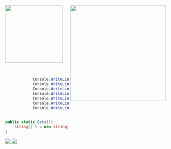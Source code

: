 ## <GSTX>
 <div>
  <a href="https://github.com/Gstxxx">
  <img height="180em" src="https://github-readme-stats.vercel.app/api?username=Gstx-NewWay&show_icons=false&theme=dark&include_all_commits=true&count_private=true"/>
  <img align="right" width="300" src="https://share-cdn.picrew.me/shareImg/org/202109/81574_sYqNJGik.png" />
</div>
<div style="display: inline_block"><br>
  
```C#
  
            Console.WriteLine("███▀▀▀██▄   ███    ███ ███     ███ ███     ███   ███    ███ ███   ██▄");
            Console.WriteLine("███   ███   ███    █▀  ███     ███ ███     ███   ███    ███ ███▄▄▄███");
            Console.WriteLine("███   ███  ▄███▄▄▄     ███     ███ ███     ███   ███    ███ ▀▀▀▀▀▀███");
            Console.WriteLine("███   ███ ▀▀███▀▀▀     ███     ███ ███     ███ ▀███████████ ▄██   ███");
            Console.WriteLine("███   ███   ███    █▄  ███     ███ ███     ███   ███    ███ ███   ███");
            Console.WriteLine("███   ███   ███    ███ ███ ▄█▄ ███ ███ ▄█▄ ███   ███    ███ ███   ███");
            Console.WriteLine(" ▀█   █▀    ██████████  ▀███▀███▀   ▀███▀███▀    ███    █▀   ▀█████▀ ");
  
  
public static Gstx(){
    string[] l = new string[4] {"C++", "C#", "Lua", "cuepau350", "BIRL"};
}
```
</div>
 

 
<div> 
  <a href="https://www.youtube.com/channel/UChSRW6L5r0esk1xVB5Dqt7g" target="_blank"><img src="https://img.shields.io/badge/YouTube-FF0000?style=for-the-badge&logo=youtube&logoColor=white" target="_blank"></a>
 <a href="https://discord.gg/newway" target="_blank"><img src="https://img.shields.io/badge/Discord-7289DA?style=for-the-badge&logo=discord&logoColor=white" target="_blank"></a>
</div>
